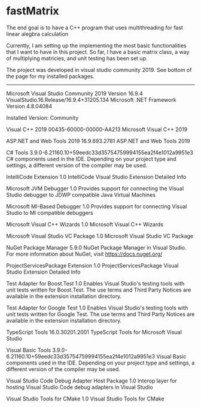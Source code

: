 # fastMatrix
The end goal is to have a C++ program that uses multithreading for fast linear alegbra calculation

Currently, I am setting up the implementing the most basic functionalities that I want to have in this project. So far, I have a basic matrix class, a way of multiplying matricies, and unit testing has been set up.

The project was developed in visual studio community 2019. See bottom of the page for my installed packages.
<hr>
Microsoft Visual Studio Community 2019
Version 16.9.4
VisualStudio.16.Release/16.9.4+31205.134
Microsoft .NET Framework
Version 4.8.04084

Installed Version: Community

Visual C++ 2019   00435-60000-00000-AA213
Microsoft Visual C++ 2019

ASP.NET and Web Tools 2019   16.9.693.2781
ASP.NET and Web Tools 2019

C# Tools   3.9.0-6.21160.10+59eedc33d35754759994155ea2f4e1012a9951e3
C# components used in the IDE. Depending on your project type and settings, a different version of the compiler may be used.

IntelliCode Extension   1.0
IntelliCode Visual Studio Extension Detailed Info

Microsoft JVM Debugger   1.0
Provides support for connecting the Visual Studio debugger to JDWP compatible Java Virtual Machines

Microsoft MI-Based Debugger   1.0
Provides support for connecting Visual Studio to MI compatible debuggers

Microsoft Visual C++ Wizards   1.0
Microsoft Visual C++ Wizards

Microsoft Visual Studio VC Package   1.0
Microsoft Visual Studio VC Package

NuGet Package Manager   5.9.0
NuGet Package Manager in Visual Studio. For more information about NuGet, visit https://docs.nuget.org/

ProjectServicesPackage Extension   1.0
ProjectServicesPackage Visual Studio Extension Detailed Info

Test Adapter for Boost.Test   1.0
Enables Visual Studio's testing tools with unit tests written for Boost.Test.  The use terms and Third Party Notices are available in the extension installation directory.

Test Adapter for Google Test   1.0
Enables Visual Studio's testing tools with unit tests written for Google Test.  The use terms and Third Party Notices are available in the extension installation directory.

TypeScript Tools   16.0.30201.2001
TypeScript Tools for Microsoft Visual Studio

Visual Basic Tools   3.9.0-6.21160.10+59eedc33d35754759994155ea2f4e1012a9951e3
Visual Basic components used in the IDE. Depending on your project type and settings, a different version of the compiler may be used.

Visual Studio Code Debug Adapter Host Package   1.0
Interop layer for hosting Visual Studio Code debug adapters in Visual Studio

Visual Studio Tools for CMake   1.0
Visual Studio Tools for CMake
